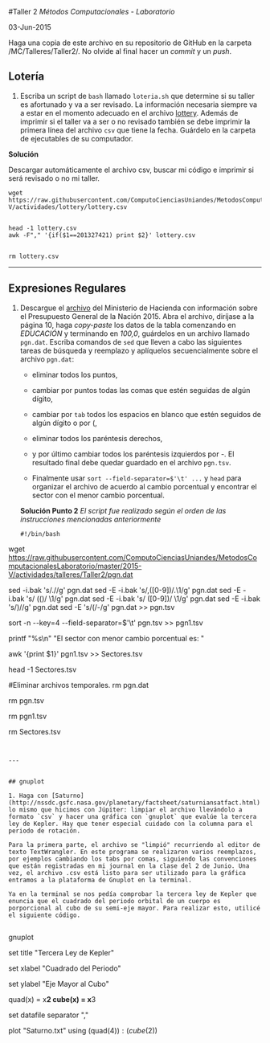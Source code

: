 #Taller 2
*Métodos Computacionales - Laboratorio*

03-Jun-2015

Haga una copia de este archivo en su repositorio de GitHub en la carpeta /MC/Talleres/Taller2/. 
No olvide al final hacer un *commit* y un *push*.

## Lotería

1. Escriba  un script de `bash` llamado `loteria.sh` que determine si su taller es afortunado y va a ser revisado. 
La información necesaria siempre va a estar en el momento adecuado en el archivo 
[lottery](https://raw.githubusercontent.com/ComputoCienciasUniandes/MetodosComputacionalesLaboratorio/master/2015-V/actividades/lottery/lottery.csv). Además de imprimir si el taller va a ser o no revisado también se debe imprimir la primera línea del archivo `csv` que tiene la fecha. Guárdelo en la carpeta de ejecutables de su computador.

**Solución** 

Descargar automáticamente el archivo csv, buscar mi código e imprimir si será revisado o no mi taller. 

```
wget https://raw.githubusercontent.com/ComputoCienciasUniandes/MetodosComputacionalesLaboratorio/master/2015-V/actividades/lottery/lottery.csv


head -1 lottery.csv
awk -F"," '{if($1==201327421) print $2}' lottery.csv


rm lottery.csv

```

---


## Expresiones Regulares

1. Descargue el [archivo](http://www.minhacienda.gov.co/portal/page/portal/HomeMinhacienda/presupuestogeneraldelanacion/ProyectoPGN/2015/Presentacion%20Proyecto%202015.pdf) del Ministerio de Hacienda con información sobre el Presupuesto General de la Nación 2015. Abra el archivo, diríjase a la página 10, haga *copy-paste* los datos de la tabla comenzando en *EDUCACIÓN* y terminando en *100,0*, guárdelos en un archivo llamado `pgn.dat`. Escriba comandos de `sed` que lleven a cabo las siguientes tareas de búsqueda y reemplazo y aplíquelos secuencialmente sobre el archivo `pgn.dat`: 

	* eliminar todos los puntos,

	* cambiar por puntos todas las comas que estén seguidas de algún dígito,

	* cambiar por `tab` todos los espacios en blanco que estén seguidos de algún dígito o por (,

	* eliminar todos los paréntesis derechos,

	* y por último cambiar todos los paréntesis izquierdos por -. El resultado final debe quedar guardado en el archivo `pgn.tsv`.

	* Finalmente usar `sort --field-separator=$'\t' ...`  y `head` para organizar el archivo de acuerdo al cambio porcentual y encontrar el sector con el menor cambio porcentual.
	
	**Solución Punto 2** *El script fue realizado según el orden de las instrucciones mencionadas anteriormente*
	
	``` 
	#!/bin/bash

wget https://raw.githubusercontent.com/ComputoCienciasUniandes/MetodosComputacionalesLaboratorio/master/2015-V/actividades/talleres/Taller2/pgn.dat

sed -i.bak 's/\.//g' pgn.dat
sed -E -i.bak 's/,([0-9])/.\1/g' pgn.dat
sed -E -i.bak 's/ (\()/	\1/g' pgn.dat
sed -E -i.bak 's/ ([0-9])/	\1/g' pgn.dat
sed -E -i.bak 's/\)//g' pgn.dat
sed -E 's/\(/-/g' pgn.dat >> pgn.tsv


sort -n --key=4 --field-separator=$'\t' pgn.tsv >> pgn1.tsv

printf "%s\n" "El sector con menor cambio porcentual es: "

awk '{print $1}' pgn1.tsv >> Sectores.tsv


head -1 Sectores.tsv


#Eliminar archivos temporales.
rm pgn.dat

rm pgn.tsv

rm pgn1.tsv

rm Sectores.tsv
 ```
	
	
---
	

## gnuplot

1. Haga con [Saturno](http://nssdc.gsfc.nasa.gov/planetary/factsheet/saturniansatfact.html) lo mismo que hicimos con Júpiter: limpiar el archivo llevándolo a formato `csv` y hacer una gráfica con `gnuplot` que evalúe la tercera ley de Kepler. Hay que tener especial cuidado con la columna para el periodo de rotación.

Para la primera parte, el archivo se "limpió" recurriendo al editor de texto TextWrangler. En este programa se realizaron varios reemplazos, por ejemplos cambiando los tabs por comas, siguiendo las convenciones que están registradas en mi journal en la clase del 2 de Junio. Una vez, el archivo .csv está listo para ser utilizado para la gráfica entramos a la plataforma de Gnuplot en la terminal. 

Ya en la terminal se nos pedía comprobar la tercera ley de Kepler que enuncia que el cuadrado del periodo orbital de un cuerpo es porporcional al cubo de su semi-eje mayor. Para realizar esto, utilicé el siguiente código.


```
gnuplot

set title "Tercera Ley de Kepler"

set xlabel "Cuadrado del Periodo"

set ylabel "Eje Mayor al Cubo"

quad(x) = x**2
cube(x) = x**3

set datafile separator "," 

plot "Saturno.txt" using (quad($4)):(cube($2))
